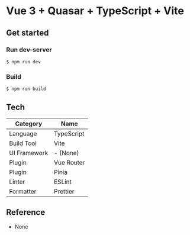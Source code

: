 # Vue 3 + Quasar + TypeScript + Vite

## Get started

### Run dev-server

```console
$ npm run dev
```

### Build

```console
$ npm run build
```

## Tech

| Category     | Name       |
| ------------ | ---------- |
| Language     | TypeScript |
| Build Tool   | Vite       |
| UI Framework | - (None)   |
| Plugin       | Vue Router |
| Plugin       | Pinia      |
| Linter       | ESLint     |
| Formatter    | Prettier   |

## Reference

- None
